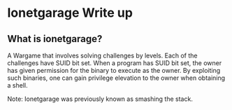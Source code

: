 # Ionetgarage Write up

## What is ionetgarage?

A Wargame that involves solving challenges by levels.
Each of the challenges have SUID bit set. When a program has SUID bit set, the owner has given permission for the binary to execute as the owner.
By exploiting such binaries, one can gain privilege elevation to the owner when obtaining a shell.

Note: Ionetgarage was previously known as smashing the stack.




